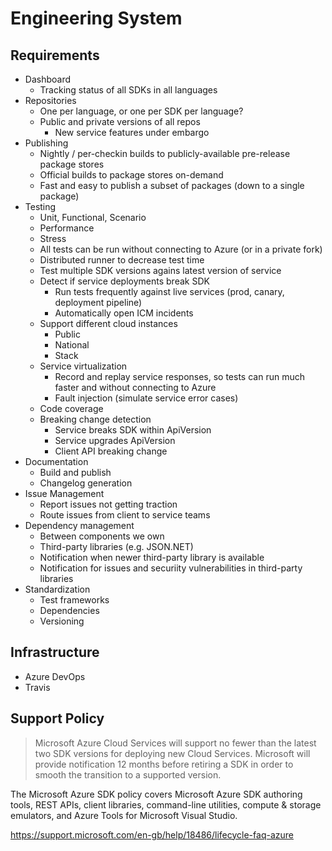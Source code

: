 # Engineering System

## Requirements
- Dashboard
  - Tracking status of all SDKs in all languages
- Repositories
  - One per language, or one per SDK per language?
  - Public and private versions of all repos
    - New service features under embargo
- Publishing
  - Nightly / per-checkin builds to publicly-available pre-release package stores
  - Official builds to package stores on-demand
  - Fast and easy to publish a subset of packages (down to a single package)
- Testing
  - Unit, Functional, Scenario
  - Performance
  - Stress
  - All tests can be run without connecting to Azure (or in a private fork)
  - Distributed runner to decrease test time
  - Test multiple SDK versions agains latest version of service
  - Detect if service deployments break SDK
    - Run tests frequently against live services (prod, canary, deployment pipeline)
    - Automatically open ICM incidents
  - Support different cloud instances
    - Public
    - National
    - Stack
  - Service virtualization
    - Record and replay service responses, so tests can run much faster and without connecting to Azure
    - Fault injection (simulate service error cases)
  - Code coverage
  - Breaking change detection
    - Service breaks SDK within ApiVersion
    - Service upgrades ApiVersion
    - Client API breaking change
- Documentation
  - Build and publish
  - Changelog generation
- Issue Management
  - Report issues not getting traction
  - Route issues from client to service teams
- Dependency management
  - Between components we own
  - Third-party libraries (e.g. JSON.NET)
  - Notification when newer third-party library is available
  - Notification for issues and securiity vulnerabilities in third-party libraries
- Standardization
  - Test frameworks
  - Dependencies
  - Versioning

## Infrastructure
- Azure DevOps
- Travis

## Support Policy
> Microsoft Azure Cloud Services will support no fewer than the latest two SDK versions for deploying new Cloud Services. Microsoft will provide notification 12 months before retiring a SDK in order to smooth the transition to a supported version.

The Microsoft Azure SDK policy covers Microsoft Azure SDK authoring tools, REST APIs, client libraries, command-line utilities, compute & storage emulators, and Azure Tools for Microsoft Visual Studio.

https://support.microsoft.com/en-gb/help/18486/lifecycle-faq-azure
